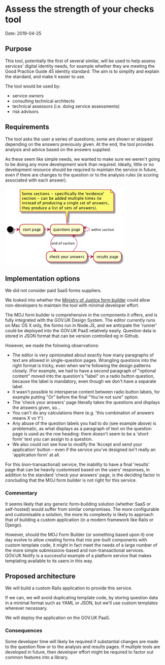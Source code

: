 # Assess the strength of your checks tool

Date: 2019-04-25

## Purpose

This tool, potentially the first of several similar, will be used to help assess services'
digital identity needs, for example whether they are meeting the Good Practice Guide 45
identity standard. The aim is to simplify and explain the standard, and make it easier
to use.

The tool would be used by:

 - service owners
 - consulting technical architects
 - technical assessors (i.e. doing service assessments)
 - risk advisors

## Requirements

The tool asks the user a series of questions; some are shown or skipped depending on the
answers previously given. At the end, the tool provides analysis and advice based on
the answers supplied.

As these seem like simple needs, we wanted to make sure we weren't going to be doing
any more development work than required. Ideally, little or no development resource
should be required to maintain the service in future, even if there are changes to the
question or to the analysis rules (ie scoring associated with each answer).

![Activity diagram](docs/assets/images/activity.png)

## Implementation options

We did not consider paid SaaS forms suppliers.

We looked into whether the [Ministry of Justice form builder](https://github.com/ministryofjustice/form-builder)
could allow non-developers to maintain the tool with minimal developer effort.

The MOJ form builder is comprehensive in the components it offers, and is fully
integrated with the GOV.UK Design System. The editor currently runs on Mac OS X
only, the forms run in Node.JS, and we anticpate the 'runner' could be deployed
into the GOV.UK PaaS relatively easily. Question data is stored in JSON format
that can be version controlled eg in Github.

However, we made the folowing observations:

* The editor is very opinionated about exactly how many paragraphs of text are allowed in single-question pages. Wrangling questions into the right format is tricky, even when we're following the design patterns closely. (For example, we had to have a second paragraph of "optional content" moved into the question's "label" on a radio button question, because the label is mandatory, even though we don't have a separate label.
* It wasn't possible to intersperse content between radio button labels, for example putting "Or" before the final "You're not sure" option.
* The 'check your answers' page literally takes the questions and displays the answers given, so…
* You can't do any calculations there (e.g. 'this combination of answers means X vs Y')
* Any abuse of the question labels you had to do (see example above) is problematic, as what displays as a paragraph of text on the question page is used as the row heading: there doesn't seem to be a 'short form' text you can assign to a question.
* We also could not see how to modify the 'Accept and send your application' button – even if the service you've designed isn't really an 'application form' at all.

For this (non-transactional) service, the inability to have a final 'results' page that can be heavily customised based on the users' responses, in addition to the standard 'check your answers' page, is the deciding factor in concluding that the MOJ form builder is not right for this service.

### Commentary

It seems likely that any generic form-building solution (whether SaaS or self-hosted) would
suffer from similar compromises. The more configurable and customisable a solution, the more
its complexity is likely to approach that of building a custom application (in a modern
framework like Rails or Django).

However, should the MOJ Form Builder (or something based upon it) one day evolve to allow
creating forms that mix pre-built components with custom template code, it might
in fact meet the needs of a large number of the more simple submissions-based and
non-transactional services. GOV.UK Notify is a successful example of a platform service
that makes templating available to its users in this way.

## Proposed architecture

We will build a custom Rails application to provide this service.

If we can, we will avoid duplicating template code, by storing question data in a minimal 
format such as YAML or JSON, but we'll use custom templates wherever necessary.

We will deploy the application on the GOV.UK PaaS.

### Consequences

Some developer time will likely be required if substantial changes are made to
the question flow or to the analysis and results pages. If multiple tools are
developed in future, then developer effort might be required to factor out common
features into a library.

